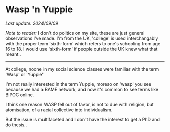 # Wasp 'n Yuppie

*Last update: 2024/09/09*

*Note to reader:* I don't do politics on my site, these are just general observations I've made. I'm from the UK, 'college' is used interchangably with the proper term 'sixth-form' which refers to one's schooling from age 16 to 18. I would use 'sixth-form' if people outside the UK knew what that meant..

<hr>

At college, noone in my social science classes were familiar with the term 'Wasp' or 'Yuppie'

I'm not really interested in the term Yuppie, moreso on 'wasp' you see because we had a BAME network, and now it's common to see terms like BIPOC online.

I think one reason WASP fell out of favor, is not to due with religion, but atomisation, of a racial collective into individualism.

But the issue is multifaceted and I don't have the interest to get a PhD and do thesis..
